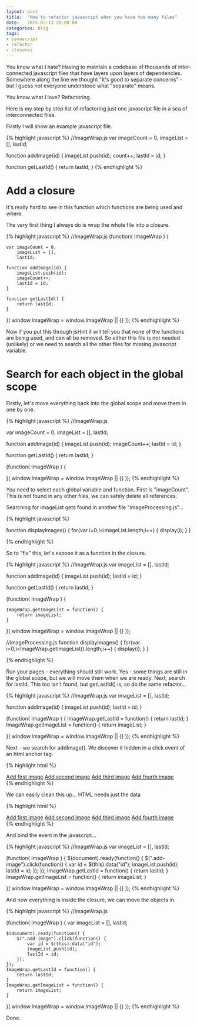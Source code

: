 ```yaml
---
layout: post
title:  "How to refactor javascript when you have too many files"
date:   2015-03-13 20:00:00
categories: blog
tags: 
- javascript
- refactor
- closures
---
```


You know what I hate? Having to maintain a codebase of thousands of inter-connected javascript files that have layers upon layers of dependencies. Somewhere along the line we thought "It's good to separate concerns" - but I guess not everyone understood what "separate" means.

You know what I love? Refactoring.

Here is my step by step list of refactoring just one javascript file in a sea of interconnected files.

Firstly I will show an example javascript file.

{% highlight javascript %}
//ImageWrap.js
var imageCount = 0,
    imageList = [],
    lastId;

function addImage(id) {
    imageList.push(id);
    count++;
    lastId = id;
}

function getLastId() {
    return lastId;
}
{% endhighlight %}

Add a closure
=============

It's really hard to see in this function which functions are being used and where.

The very first thing I always do is wrap the whole file into a closure.


{% highlight javascript %}
//ImageWrap.js
(function( ImageWrap ) {

    var imageCount = 0,
        imageList = [],
        lastId;

    function addImage(id) {
        imageList.push(id);
        imageCount++;
        lastId = id;
    }

    function getLastId() {
        return lastId;
    }
    
}( window.ImageWrap = window.ImageWrap || {} ));
{% endhighlight %}

Now if you put this through jsHint it will tell you that none of the functions are being used, and can all be removed. So either this file is not needed (unlikely) or we need to search all the other files for missing javascript variable.

Search for each object in the global scope
==========================================

Firstly, let's move everything back into the global scope and move them in one by one.

{% highlight javascript %}
//ImageWrap.js

var imageCount = 0,
    imageList = [],
    lastId;

function addImage(id) {
    imageList.push(id);
    imageCount++;
    lastId = id;
}

function getLastId() {
    return lastId;
}

(function( ImageWrap ) {

}( window.ImageWrap = window.ImageWrap || {} ));
{% endhighlight %}


You need to select each global variable and function. First is "imageCount". This is not found in any other files, we can safely delete all references.

Searching for imageList gets found in another file "imageProcessing.js"...

{% highlight javascript %}

function displayImages() {
    for(var i=0;i<imageList.length;i++) {
        display(i);
    }
}

{% endhighlight %}

So to "fix" this, let's expose it as a function in the closure.

{% highlight javascript %}
//ImageWrap.js
var imageList = [],
    lastId;

function addImage(id) {
    imageList.push(id);
    lastId = id;
}

function getLastId() {
    return lastId;
}

(function( ImageWrap ) {
    
    ImageWrap.getImageList = function() {
        return imageList;
    }
    
}( window.ImageWrap = window.ImageWrap || {} ));

//imageProcessing.js
function displayImages() {
    for(var i=0;i<ImageWrap.getImageList().length;i++) {
        display(i);
    }
}

{% endhighlight %}

Run your pages - everything should still work. Yes - some things are still in the global scope, but we will move them when we are ready. Next, search for lastId. This too isn't found, but getLastId() is, so do the same refactor...


{% highlight javascript %}
//ImageWrap.js
var imageList = [],
    lastId;

function addImage(id) {
    imageList.push(id);
    lastId = id;
}

(function( ImageWrap ) {
    ImageWrap.getLastId = function() {
        return lastId;
    }
    ImageWrap.getImageList = function() {
        return imageList;
    }
    
}( window.ImageWrap = window.ImageWrap || {} ));
{% endhighlight %}

Next - we search for addImage(). We discover it hidden in a click event of an html anchor tag.

{% highlight html %}
<div>
    <a href="javascript:void(0);" onclick="addImage(1)">Add first image</a>
    <a href="javascript:void(0);" onclick="addImage(2)">Add second image</a>
    <a href="javascript:void(0);" onclick="addImage(3)">Add third image</a>
    <a href="javascript:void(0);" onclick="addImage(4)">Add fourth image</a>
</div>
{% endhighlight %}

We can easily clean this up... HTML needs just the data

{% highlight html %}
<div class="add-image">
    <a href="javascript:void(0);" data-id="1">Add first image</a>
    <a href="javascript:void(0);" data-id="2">Add second image</a>
    <a href="javascript:void(0);" data-id="3">Add third image</a>
    <a href="javascript:void(0);" data-id="4">Add fourth image</a>
</div>
{% endhighlight %}

And bind the event in the javascript...

{% highlight javascript %}
//ImageWrap.js
var imageList = [],
    lastId;
    
(function( ImageWrap ) {
    $(document).ready(function() {
        $(".add-image").click(function() {
            var id = $(this).data("id");
            imageList.push(id);
            lastId = id;
        });
    });
    ImageWrap.getLastId = function() {
        return lastId;
    }
    ImageWrap.getImageList = function() {
        return imageList;
    }
    
}( window.ImageWrap = window.ImageWrap || {} ));
{% endhighlight %}

And now everything is inside the closure, we can move the objects in.

{% highlight javascript %}
//ImageWrap.js
    
(function( ImageWrap ) {
    var imageList = [],
        lastId;

    $(document).ready(function() {
        $(".add-image").click(function() {
            var id = $(this).data("id");
            imageList.push(id);
            lastId = id;
        });
    });
    ImageWrap.getLastId = function() {
        return lastId;
    }
    ImageWrap.getImageList = function() {
        return imageList;
    }
}( window.ImageWrap = window.ImageWrap || {} ));
{% endhighlight %}

Done.